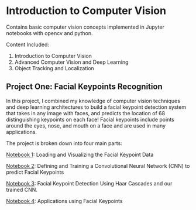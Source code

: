 # Introduction to Computer Vision
Contains basic computer vision concepts implemented in Jupyter notebooks with opencv and python.

Content Included:
1. Introduction to Computer Vision
2. Advanced Computer Vision and Deep Learning
3. Object Tracking and Localization

## Project One: Facial Keypoints Recognition

In this project, I combined my knowledge of computer vision techniques and deep learning architectures to build a facial keypoint detection system that takes in any image with faces, and predicts the location of 68 distinguishing keypoints on each face! Facial keypoints include points around the eyes, nose, and mouth on a face and are used in many applications.

The project is broken down into four main parts:

[Notebook 1](Module1_IntroductionToComputerVision/ProjectOne/1_LoadAndVisualizeData.ipynb): Loading and Visualizing the Facial Keypoint Data

[Notebook 2](2_Define_TheNetworkArchitecture.ipynb): Defining and Training a Convolutional Neural Network (CNN) to predict Facial Keypoints

[Notebook 3](3_FacialKeypointDetectionCompletePipeline.ipynb): Facial Keypoint Detection Using Haar Cascades and our trained CNN.

[Notebook 4](4_ApplicationsKeypoints.ipynb): Applications using Facial Keypoints


